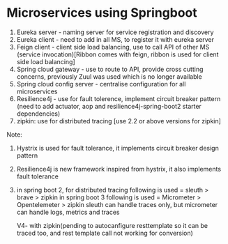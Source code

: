 # Microservices using Springboot

1. Eureka server - naming server for service registration and discovery
2. Eureka client - need to add in all MS, to register it with eureka server
3. Feign client - client side load balancing, use to call API of other MS (service invocation)[Ribbon comes with feign, ribbon is used for client side load balancing]
4. Spring cloud gateway - use to route to API, provide cross cutting concerns, previously Zuul was used which is no longer available
5. Spring cloud config server - centralise configuration for all microservices
6. Resilience4j - use for fault tolerence, implement circuit breaker pattern (need to add actuator, aop and resilience4j-spring-boot2 starter dependencies)
7. zipkin: use for distributed tracing [use 2.2 or above versions for zipkin]


Note: 
1. Hystrix is used for fault tolerance, it implements circuit breaker design pattern
2. Resilience4j is new framework inspired from hystrix, it also implements fault tolerance
3. in spring boot 2, for distributed tracing following is used =
   sleuth > brave > zipkin
   in spring boot 3 following is used =
   Micrometer > Opentelemeter > zipkin
   sleuth can handle traces only, but micrometer can handle logs, metrics and traces
   
   V4- with zipkin(pending to autocanfigure resttemplate so it can be traced too, and rest template call not working for conversion)
